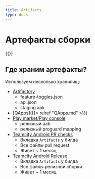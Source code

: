 ```yaml
---
title: Artifacts
type: docs
---
```


# Артефакты сборки

{{<avito page>}}

## Где храним артефакты?

Используем несколько хранилищ:

- [Artifactory](http://links.k.avito.ru/artifactoryAppsReleaseLocal)
    - feature-toggles.json
    - api.json
    - staging apk
- [QApps]({{< relref "QApps.md" >}})
- [Play market/Play console](https://play.google.com/apps/publish/)
    - релизный aab
    - релизный proguard mapping
- [Teamcity Android PR checks](http://links.k.avito.ru/tmctAvitoAndroidBuild)
    - Вкладка `Artifacts` у билда
    - Все файлы pull request
    - Живет ~ 1 месяц
- [Teamcity Android Release](http://links.k.avito.ru/tmctAvitoAndroidDeployToPlayContract)
    - Вкладка `Artifacts` у билда
    - Все файлы релизной сборки
    - Живет ~ 1 месяц
